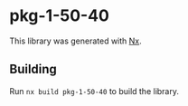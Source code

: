 # pkg-1-50-40

This library was generated with [Nx](https://nx.dev).

## Building

Run `nx build pkg-1-50-40` to build the library.

